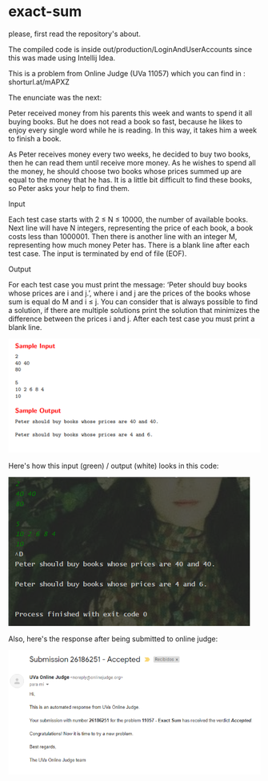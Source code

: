 # exact-sum

please, first read the repository's about.

The compiled code is inside out/production/LoginAndUserAccounts since this was made using Intellij Idea.

This is a problem from Online Judge (UVa 11057) which you can find in : shorturl.at/mAPXZ

The enunciate was the next: 

Peter received money from his parents this week and wants to spend it all buying books. But he does
not read a book so fast, because he likes to enjoy every single word while he is reading. In this way, it
takes him a week to finish a book.

As Peter receives money every two weeks, he decided to buy two books, then he can read them until
receive more money. As he wishes to spend all the money, he should choose two books whose prices
summed up are equal to the money that he has. It is a little bit difficult to find these books, so Peter
asks your help to find them.

Input

Each test case starts with 2 ≤ N ≤ 10000, the number of available books. Next line will have N
integers, representing the price of each book, a book costs less than 1000001. Then there is another
line with an integer M, representing how much money Peter has. There is a blank line after each test
case. The input is terminated by end of file (EOF).

Output

For each test case you must print the message: ‘Peter should buy books whose prices are i and
j.’, where i and j are the prices of the books whose sum is equal do M and i ≤ j. You can consider that
is always possible to find a solution, if there are multiple solutions print the solution that minimizes
the difference between the prices i and j. After each test case you must print a blank line.


![Screenshot](Screenshot_1.png)



Here's how this input (green) / output (white) looks in this code: 

![Screenshot](Screenshot_2.png)


Also, here's the response after being submitted to online judge: 

![Screenshot](Screenshot_3.png)

